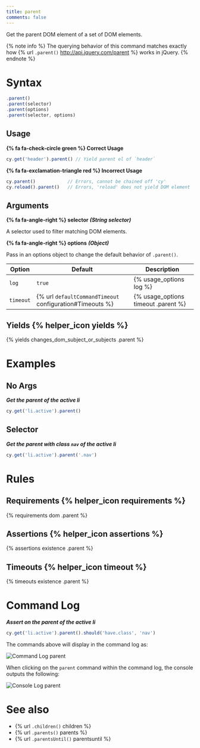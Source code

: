 ```yaml
---
title: parent
comments: false
---
```


Get the parent DOM element of a set of DOM elements.

{% note info %}
The querying behavior of this command matches exactly how {% url `.parent()` http://api.jquery.com/parent %} works in jQuery.
{% endnote %}

# Syntax

```javascript
.parent()
.parent(selector)
.parent(options)
.parent(selector, options)
```

## Usage

**{% fa fa-check-circle green %} Correct Usage**

```javascript
cy.get('header').parent() // Yield parent el of `header`
```

**{% fa fa-exclamation-triangle red %} Incorrect Usage**

```javascript
cy.parent()            // Errors, cannot be chained off 'cy'
cy.reload().parent()   // Errors, 'reload' does not yield DOM element
```

## Arguments

**{% fa fa-angle-right %} selector**  ***(String selector)***

A selector used to filter matching DOM elements.

**{% fa fa-angle-right %} options**  ***(Object)***

Pass in an options object to change the default behavior of `.parent()`.

Option | Default | Description
--- | --- | ---
`log` | `true` | {% usage_options log %}
`timeout` | {% url `defaultCommandTimeout` configuration#Timeouts %} | {% usage_options timeout .parent %}

## Yields {% helper_icon yields %}

{% yields changes_dom_subject_or_subjects .parent %}

# Examples

## No Args

***Get the parent of the active li***

```javascript
cy.get('li.active').parent()
```

## Selector

***Get the parent with class `nav` of the active li***

```javascript
cy.get('li.active').parent('.nav')
```

# Rules

## Requirements {% helper_icon requirements %}

{% requirements dom .parent %}

## Assertions {% helper_icon assertions %}

{% assertions existence .parent %}

## Timeouts {% helper_icon timeout %}

{% timeouts existence .parent %}

# Command Log

***Assert on the parent of the active li***

```javascript
cy.get('li.active').parent().should('have.class', 'nav')
```

The commands above will display in the command log as:

![Command Log parent](/img/api/parent/get-parent-element-just-like-jquery.png)

When clicking on the `parent` command within the command log, the console outputs the following:

![Console Log parent](/img/api/parent/parent-command-found-elements-for-console-log.png)

# See also

- {% url `.children()` children %}
- {% url `.parents()` parents %}
- {% url `.parentsUntil()` parentsuntil %}

